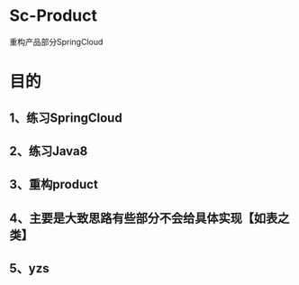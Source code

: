 # Sc-Product
重构产品部分SpringCloud
# 目的
## 1、练习SpringCloud
## 2、练习Java8
## 3、重构product
## 4、主要是大致思路有些部分不会给具体实现【如表之类】
## 5、yzs